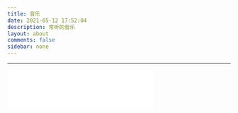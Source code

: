 ```yaml
---
title: 音乐
date: 2021-05-12 17:52:04
description: 常听的音乐
layout: about
comments: false
sidebar: none
---
```


<hr />
<iframe frameborder="no" border="0" marginwidth="0" marginheight="0" width=330 height=86 src="//music.163.com/outchain/player?type=2&id=314315&auto=1&height=66"></iframe>